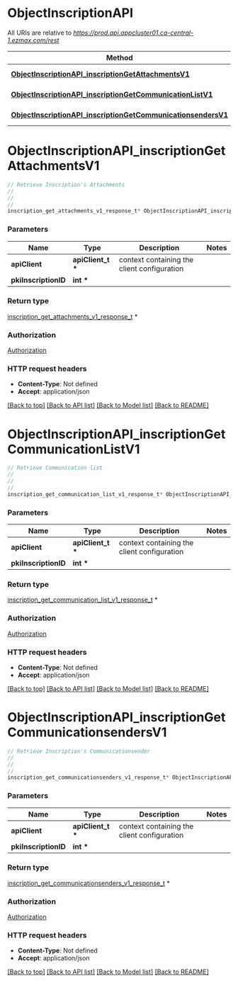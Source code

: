 # ObjectInscriptionAPI

All URIs are relative to *https://prod.api.appcluster01.ca-central-1.ezmax.com/rest*

Method | HTTP request | Description
------------- | ------------- | -------------
[**ObjectInscriptionAPI_inscriptionGetAttachmentsV1**](ObjectInscriptionAPI.md#ObjectInscriptionAPI_inscriptionGetAttachmentsV1) | **GET** /1/object/inscription/{pkiInscriptionID}/getAttachments | Retrieve Inscription&#39;s Attachments
[**ObjectInscriptionAPI_inscriptionGetCommunicationListV1**](ObjectInscriptionAPI.md#ObjectInscriptionAPI_inscriptionGetCommunicationListV1) | **GET** /1/object/inscription/{pkiInscriptionID}/getCommunicationList | Retrieve Communication list
[**ObjectInscriptionAPI_inscriptionGetCommunicationsendersV1**](ObjectInscriptionAPI.md#ObjectInscriptionAPI_inscriptionGetCommunicationsendersV1) | **GET** /1/object/inscription/{pkiInscriptionID}/getCommunicationsenders | Retrieve Inscription&#39;s Communicationsender


# **ObjectInscriptionAPI_inscriptionGetAttachmentsV1**
```c
// Retrieve Inscription's Attachments
//
// 
//
inscription_get_attachments_v1_response_t* ObjectInscriptionAPI_inscriptionGetAttachmentsV1(apiClient_t *apiClient, int pkiInscriptionID);
```

### Parameters
Name | Type | Description  | Notes
------------- | ------------- | ------------- | -------------
**apiClient** | **apiClient_t \*** | context containing the client configuration |
**pkiInscriptionID** | **int \*** |  | 

### Return type

[inscription_get_attachments_v1_response_t](inscription_get_attachments_v1_response.md) *


### Authorization

[Authorization](../README.md#Authorization)

### HTTP request headers

 - **Content-Type**: Not defined
 - **Accept**: application/json

[[Back to top]](#) [[Back to API list]](../README.md#documentation-for-api-endpoints) [[Back to Model list]](../README.md#documentation-for-models) [[Back to README]](../README.md)

# **ObjectInscriptionAPI_inscriptionGetCommunicationListV1**
```c
// Retrieve Communication list
//
// 
//
inscription_get_communication_list_v1_response_t* ObjectInscriptionAPI_inscriptionGetCommunicationListV1(apiClient_t *apiClient, int pkiInscriptionID);
```

### Parameters
Name | Type | Description  | Notes
------------- | ------------- | ------------- | -------------
**apiClient** | **apiClient_t \*** | context containing the client configuration |
**pkiInscriptionID** | **int \*** |  | 

### Return type

[inscription_get_communication_list_v1_response_t](inscription_get_communication_list_v1_response.md) *


### Authorization

[Authorization](../README.md#Authorization)

### HTTP request headers

 - **Content-Type**: Not defined
 - **Accept**: application/json

[[Back to top]](#) [[Back to API list]](../README.md#documentation-for-api-endpoints) [[Back to Model list]](../README.md#documentation-for-models) [[Back to README]](../README.md)

# **ObjectInscriptionAPI_inscriptionGetCommunicationsendersV1**
```c
// Retrieve Inscription's Communicationsender
//
// 
//
inscription_get_communicationsenders_v1_response_t* ObjectInscriptionAPI_inscriptionGetCommunicationsendersV1(apiClient_t *apiClient, int pkiInscriptionID);
```

### Parameters
Name | Type | Description  | Notes
------------- | ------------- | ------------- | -------------
**apiClient** | **apiClient_t \*** | context containing the client configuration |
**pkiInscriptionID** | **int \*** |  | 

### Return type

[inscription_get_communicationsenders_v1_response_t](inscription_get_communicationsenders_v1_response.md) *


### Authorization

[Authorization](../README.md#Authorization)

### HTTP request headers

 - **Content-Type**: Not defined
 - **Accept**: application/json

[[Back to top]](#) [[Back to API list]](../README.md#documentation-for-api-endpoints) [[Back to Model list]](../README.md#documentation-for-models) [[Back to README]](../README.md)

